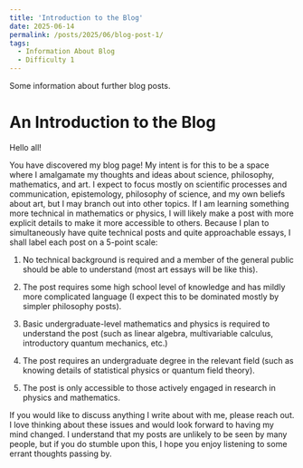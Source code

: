 ```yaml
---
title: 'Introduction to the Blog'
date: 2025-06-14
permalink: /posts/2025/06/blog-post-1/
tags:
  - Information About Blog
  - Difficulty 1
---
```

Some information about further blog posts.

An Introduction to the Blog
======
Hello all! 

You have discovered my blog page! My intent is for this to be a space where I amalgamate my thoughts and ideas about science, philosophy, mathematics, and art. I expect to focus mostly on scientific processes and communication, epistemology, philosophy of science, and my own beliefs about art, but I may branch out into other topics. If I am learning something more technical in mathematics or physics, I will likely make a post with more explicit details to make it more accessible to others. Because I plan to simultaneously have quite technical posts and quite approachable essays, I shall label each post on a 5-point scale: 

1. No technical background is required and a member of the general public should be able to understand (most art essays will be like this).

2. The post requires some high school level of knowledge and has mildly more complicated language (I expect this to be dominated mostly by simpler philosophy posts).

3. Basic undergraduate-level mathematics and physics is required to understand the post (such as linear algebra, multivariable calculus, introductory quantum mechanics, etc.) 

4. The post requires an undergraduate degree in the relevant field (such as knowing details of statistical physics or quantum field theory).

5. The post is only accessible to those actively engaged in research in physics and mathematics. 

If you would like to discuss anything I write about with me, please reach out. I love thinking about these issues and would look forward to having my mind changed. I understand that my posts are unlikely to be seen by many people, but if you do stumble upon this, I hope you enjoy listening to some errant thoughts passing by. 
